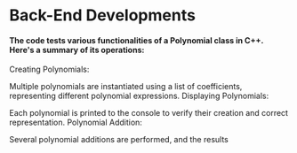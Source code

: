 # Back-End Developments
#### The code tests various functionalities of a Polynomial class in C++. Here's a summary of its operations:

Creating Polynomials:

Multiple polynomials are instantiated using a list of coefficients, representing different polynomial expressions.
Displaying Polynomials:

Each polynomial is printed to the console to verify their creation and correct representation.
Polynomial Addition:

Several polynomial additions are performed, and the results
